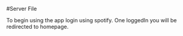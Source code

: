 #Server File

To begin using the app login using spotify. One loggedIn you will be redirected to homepage. 
